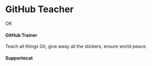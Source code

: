 # GitHub Teacher
OK


#### GitHub Trainer

Teach all things Git, give away all the stickers, ensure world peace.

#### Supportocat

